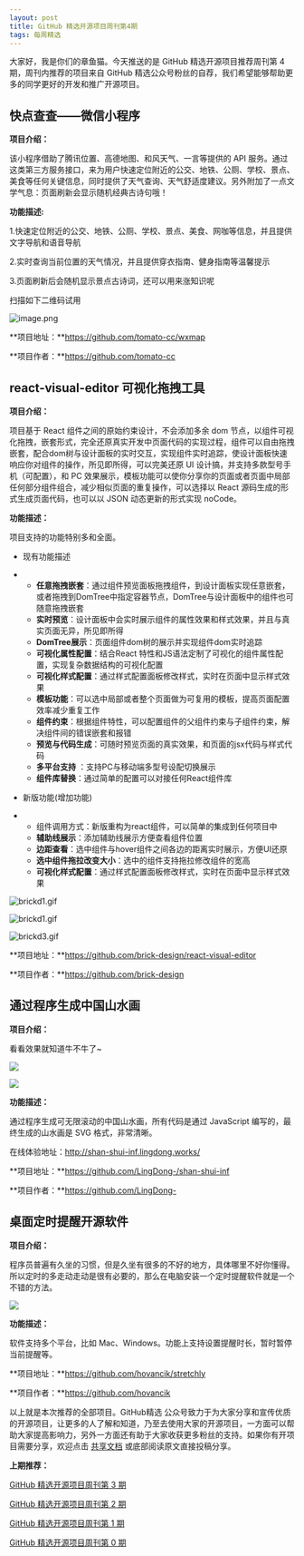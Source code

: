 ```yaml
---
layout: post
title: GitHub 精选开源项目周刊第4期
tags: 每周精选
---
```


大家好，我是你们的章鱼猫。今天推送的是 GitHub 精选开源项目推荐周刊第 4 期，周刊内推荐的项目来自 GitHub 精选公众号粉丝的自荐，我们希望能够帮助更多的同学更好的开发和推广开源项目。

## 快点查查——微信小程序
**项目介绍：**

该小程序借助了腾讯位置、高德地图、和风天气、一言等提供的 API 服务。通过这类第三方服务接口，来为用户快速定位附近的公交、地铁、公厕、学校、景点、美食等任何关键信息，同时提供了天气查询、天气舒适度建议。另外附加了一点文学气息：页面刷新会显示随机经典古诗句哦！

**功能描述:**

1.快速定位附近的公交、地铁、公厕、学校、景点、美食、网咖等信息，并且提供文字导航和语音导航

2.实时查询当前位置的天气情况，并且提供穿衣指南、健身指南等温馨提示

3.页面刷新后会随机显示景点古诗词，还可以用来涨知识呢

扫描如下二维码试用

![image.png](https://cdn.nlark.com/yuque/0/2020/png/1285468/1590833904221-2385f9a7-5b53-45a5-9c9b-3c5ead9d105c.png)

**项目地址：**https://github.com/tomato-cc/wxmap

**项目作者：**https://github.com/tomato-cc

## react-visual-editor 可视化拖拽工具

**项目介绍：**

项目基于 React 组件之间的原始约束设计，不会添加多余 dom 节点，以组件可视化拖拽，嵌套形式，完全还原真实开发中页面代码的实现过程，组件可以自由拖拽嵌套，配合dom树与设计面板的实时交互，实现组件实时追踪，使设计面板快速响应你对组件的操作，所见即所得，可以完美还原 UI 设计搞，并支持多款型号手机（可配置），和 PC 效果展示，模板功能可以使你分享你的页面或者页面中局部任何部分组件组合，减少相似页面的重复操作，可以选择以 React 源码生成的形式生成页面代码，也可以以 JSON 动态更新的形式实现 noCode。

**功能描述：**

项目支持的功能特别多和全面。

- 现有功能描述

- - **任意拖拽嵌套**：通过组件预览面板拖拽组件，到设计面板实现任意嵌套，或者拖拽到DomTree中指定容器节点，DomTree与设计面板中的组件也可随意拖拽嵌套
  - **实时预览**：设计面板中会实时展示组件的属性效果和样式效果，并且与真实页面无异，所见即所得
  - **DomTree展示**：页面组件dom树的展示并实现组件dom实时追踪
  - **可视化属性配置**：结合React 特性和JS语法定制了可视化的组件属性配置，实现复杂数据结构的可视化配置
  - **可视化样式配置**：通过样式配置面板修改样式，实时在页面中显示样式效果
  - **模板功能**：可以选中局部或者整个页面做为可复用的模板，提高页面配置效率减少重复工作
  - **组件约束**：根据组件特性，可以配置组件的父组件约束与子组件约束，解决组件间的错误嵌套和报错
  - **预览与代码生成**：可随时预览页面的真实效果，和页面的jsx代码与样式代码
  - **多平台支持** ：支持PC与移动端多型号设配切换展示
  - **组件库替换**：通过简单的配置可以对接任何React组件库

- 新版功能(增加功能)

- - 组件调用方式：新版重构为react组件，可以简单的集成到任何项目中
  - **辅助线展示**：添加辅助线展示方便查看组件位置
  - **边距查看**：选中组件与hover组件之间各边的距离实时展示，方便UI还原
  - **选中组件拖拉改变大小**：选中的组件支持拖拉修改组件的宽高
  - **可视化样式配置**：通过样式配置面板修改样式，实时在页面中显示样式效果

![brickd1.gif](https://cdn.nlark.com/yuque/0/2020/gif/596944/1592617052301-897e982f-c7b5-4b50-a370-0cb9f14a66e2.gif)

![brickd1.gif](https://cdn.nlark.com/yuque/0/2020/gif/596944/1592617052301-897e982f-c7b5-4b50-a370-0cb9f14a66e2.gif)

![brickd3.gif](https://cdn.nlark.com/yuque/0/2020/gif/596944/1592617158295-32555724-d1ee-477e-b967-df74696fd7a9.gif)

**项目地址：**https://github.com/brick-design/react-visual-editor

**项目作者：**https://github.com/brick-design



## 通过程序生成中国山水画

**项目介绍：**

看看效果就知道牛不牛了~

![](https://7465-test-3c9b5e-1-1301419220.tcb.qcloud.la/mac_github_images/compress_shanshui-screen001.jpg)

![](https://7465-test-3c9b5e-1-1301419220.tcb.qcloud.la/mac_github_images/compress_shanshui-screen002.jpg)

**功能描述：**

通过程序生成可无限滚动的中国山水画，所有代码是通过 JavaScript 编写的，最终生成的山水画是 SVG 格式，非常清晰。

在线体验地址：http://shan-shui-inf.lingdong.works/

**项目地址：**https://github.com/LingDong-/shan-shui-inf

**项目作者：**https://github.com/LingDong-

## 桌面定时提醒开源软件
**项目介绍：**

程序员普遍有久坐的习惯，但是久坐有很多的不好的地方，具体哪里不好你懂得。所以定时的多走动走动是很有必要的，那么在电脑安装一个定时提醒软件就是一个不错的方法。

![](https://7465-test-3c9b5e-1-1301419220.tcb.qcloud.la/mac_github_images/compress_stretchly-microbreak.png)

**功能描述：**

软件支持多个平台，比如 Mac、Windows。功能上支持设置提醒时长，暂时暂停当前提醒等。

**项目地址：**https://github.com/hovancik/stretchly

**项目作者：**https://github.com/hovancik

以上就是本次推荐的全部项目。GitHub精选 公众号致力于为大家分享和宣传优质的开源项目，让更多的人了解和知道，乃至去使用大家的开源项目，一方面可以帮助大家提高影响力，另外一方面还有助于大家收获更多粉丝的支持。如果你有开项目需要分享，欢迎点击 [共享文档](https://www.yuque.com/g/loonggg/febxd7/wvs0z6/collaborator/join?token=bVhhgBw5Rw0xM0Qj) 或底部阅读原文直接投稿分享。

**上期推荐：**

[GitHub 精选开源项目周刊第 3 期](https://mp.weixin.qq.com/s?__biz=MzA3MzE4ODY0Mg==&mid=2455985231&idx=1&sn=4a18dcb642075508eaac5a203ad90d63&chksm=88852802bff2a114d2007ae9b7e346c16b988d39c6d4491c3e2bd00b9aee9980bf655bc995bb&token=759885314&lang=zh_CN#rd)

[GitHub 精选开源项目周刊第 2 期](https://mp.weixin.qq.com/s?__biz=MzA3MzE4ODY0Mg==&mid=2455985136&idx=1&sn=2374645d303295d4802e1f9ed6444ad5&chksm=88852fbdbff2a6abb8820c84534103e05300b7f3449e89e983842c7455c85cc0ea16ed3d7d43&token=759885314&lang=zh_CN#rd)

[GitHub 精选开源项目周刊第 1 期](https://mp.weixin.qq.com/s?__biz=MzA3MzE4ODY0Mg==&mid=2455984989&idx=1&sn=aaec500b7374fd6dca20c539f0d6a8b7&chksm=88852f10bff2a606fd3da4bc6e177d4b02b1f8033adfd9a88ce718163947a0f576d2ffe7450a&token=148059737&lang=zh_CN#rd)

[GitHub 精选开源项目周刊第 0 期](https://mp.weixin.qq.com/s?__biz=MzA3MzE4ODY0Mg==&mid=2455984989&idx=2&sn=ff43140e282ebe3640d713113fabfa3e&chksm=88852f10bff2a60671b08bcec38f406e5cd7ce029f3b57b5af2abcaffb3ea8f0fa2d2bc609be&token=148059737&lang=zh_CN#rd)
